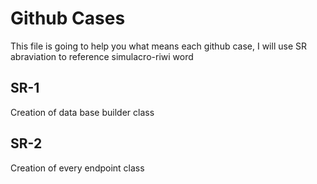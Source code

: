 # Github Cases
This file is going to help you what means each github case, I will use SR abraviation to reference simulacro-riwi word

## SR-1
Creation of data base builder class

## SR-2
Creation of every endpoint class
